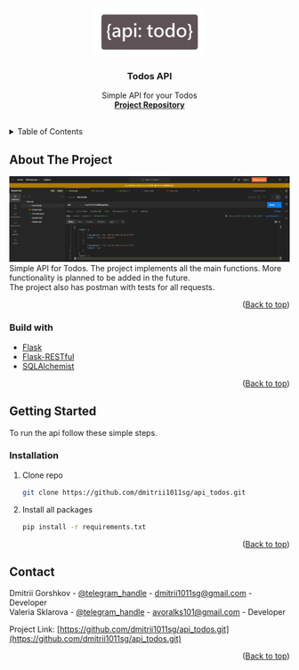 <div id="top"></div>

<br />
<div align="center">
  <a href="https://github.com/dmitrii1011sg/api_todos.git">
    <img src="doc/logo.png" alt="Logo" width="200" style="margin-top: 30px;">
  </a>

<h3 align="center">Todos API</h3>

  <p align="center">
    Simple API for your Todos
    <br />
    <a href="https://github.com/dmitrii1011sg/api_todos.git"><strong>Project Repository</strong></a>
    <br />
    <br />
  </p>
</div>



<!-- TABLE OF CONTENTS -->
<details>
  <summary>Table of Contents</summary>
  <ol>
    <li>
      <a href="#about-the-project">About The Project</a>
      <ul>
        <li><a href="#built-with">Built With</a></li>
      </ul>
    </li>
    <li>
      <a href="#getting-started">Getting Started</a>
      <ul>
        <li><a href="#installation">Installation</a></li>
      </ul>
    </li>
    <li><a href="#contact">Contact</a></li>
  </ol>
</details>



<!-- ABOUT THE PROJECT -->

## About The Project

<img src="doc/img1.png" alt="screen postman">
Simple API for Todos. The project implements all the main functions. More functionality is planned to be added in the future. </br>
The project also has postman with tests for all requests.
<p align="right">(<a href="#top">Back to top</a>)</p>

### Build with

* [Flask](https://pypi.org/project/Flask/)
* [Flask-RESTful](https://pypi.org/project/Flask-RESTful/)
* [SQLAlchemist](https://pypi.org/project/SQLAlchemy/)

<p align="right">(<a href="#top">Back to top</a>)</p>



<!-- GETTING STARTED -->

## Getting Started

To run the api follow these simple steps.

### Installation

1. Clone repo
   ```sh
   git clone https://github.com/dmitrii1011sg/api_todos.git
   ```
2. Install all packages
   ```sh
   pip install -r requirements.txt
   ```

<p align="right">(<a href="#top">Back to top</a>)</p>

<!-- CONTACT -->

## Contact

Dmitrii Gorshkov - [@telegram_handle](https://t.me/dmitrii1011) - dmitrii1011sg@gmail.com - Developer </br>
Valeria Sklarova - [@telegram_handle](https://t.me/chuuiqs) - avoralks101@gmail.com - Developer

Project Link: [https://github.com/dmitrii1011sg/api_todos.git](https://github.com/dmitrii1011sg/api_todos.git)

<p align="right">(<a href="#top">Back to top</a>)</p>

[product-screenshot1]: doc/img1.png